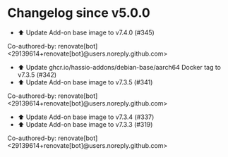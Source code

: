 # Changelog since v5.0.0
- ⬆️ Update Add-on base image to v7.4.0 (#345)

Co-authored-by: renovate[bot] <29139614+renovate[bot]@users.noreply.github.com> 
- ⬆️ Update ghcr.io/hassio-addons/debian-base/aarch64 Docker tag to v7.3.5 (#342) 
- ⬆️ Update Add-on base image to v7.3.5 (#341)

Co-authored-by: renovate[bot] <29139614+renovate[bot]@users.noreply.github.com> 
- ⬆️ Update Add-on base image to v7.3.4 (#337) 
- ⬆️ Update Add-on base image to v7.3.3 (#319)

Co-authored-by: renovate[bot] <29139614+renovate[bot]@users.noreply.github.com> 
